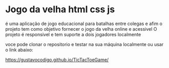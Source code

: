 
# Jogo da velha html css js
é uma aplicação de jogo educacional para batalhas entre colegas e afim
o projeto tem como objetivo fornecer o jogo da velha online e acessivel
O projeto é responsivel e tem suporte a dois jogadores localmente

voce pode clonar o repositorio e testar na sua máquina localmente ou usar o link abaixo:

https://gustavocodigo.github.io/TicTacToeGame/


